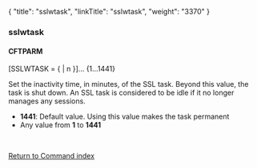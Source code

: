{
    "title": "sslwtask",
    "linkTitle": "sslwtask",
    "weight": "3370"
}<span id="sslwtask"></span>

### sslwtask

#### CFTPARM

\[SSLWTASK = {
| n }\]... {1...1441}

Set the inactivity time, in minutes, of the SSL task. Beyond this value,
the task is shut down. An SSL task is considered to be idle if it no longer
manages any sessions.

- **1441**:
    Default value. Using this value makes the task permanent
- Any value
    from <span style="font-weight: bold;">1</span> to <span style="font-weight: bold;">1441</span>

 

[Return to Command index](../../)
